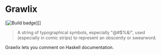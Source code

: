 # Grawlix

[![Build badge][]][]

> A string of typographical symbols, especially "@#$%&!", used (especially in
> comic strips) to represent an obscenity or swearword.

Grawlix lets you comment on Haskell documentation.

[Build badge]: https://travis-ci.org/tfausak/grawlix.svg?branch=master
[build status]: https://travis-ci.org/tfausak/grawlix
